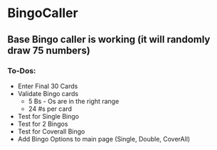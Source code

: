 # BingoCaller

## Base Bingo caller is working (it will randomly draw 75 numbers)

### To-Dos:
* Enter Final 30 Cards
* Validate Bingo cards
    * 5 Bs - Os are in the right range
    * 24 #s per card
* Test for Single Bingo
* Test for 2 Bingos
* Test for Coverall Bingo
* Add Bingo Options to main page (Single, Double, CoverAll)
